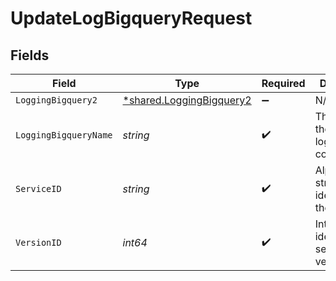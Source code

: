 # UpdateLogBigqueryRequest


## Fields

| Field                                                               | Type                                                                | Required                                                            | Description                                                         | Example                                                             |
| ------------------------------------------------------------------- | ------------------------------------------------------------------- | ------------------------------------------------------------------- | ------------------------------------------------------------------- | ------------------------------------------------------------------- |
| `LoggingBigquery2`                                                  | [*shared.LoggingBigquery2](../../models/shared/loggingbigquery2.md) | :heavy_minus_sign:                                                  | N/A                                                                 |                                                                     |
| `LoggingBigqueryName`                                               | *string*                                                            | :heavy_check_mark:                                                  | The name for the real-time logging configuration.                   | test-log-endpoint                                                   |
| `ServiceID`                                                         | *string*                                                            | :heavy_check_mark:                                                  | Alphanumeric string identifying the service.                        | SU1Z0isxPaozGVKXdv0eY                                               |
| `VersionID`                                                         | *int64*                                                             | :heavy_check_mark:                                                  | Integer identifying a service version.                              | 1                                                                   |